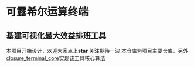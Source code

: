 # 可露希尔运算终端
## 基建可视化最大效益排班工具
本项目开始设计，欢迎大家点上**star** 关注期待一波
本仓库为项目主要仓库，另外[closure_terminal_core](https://github.com/Closure-Engineering-Team/closure_terminal_core)实现该工具核心算法